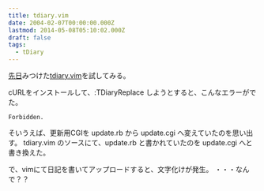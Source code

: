 ```yaml
---
title: tdiary.vim
date: 2004-02-07T00:00:00.000Z
lastmod: 2014-05-08T05:10:02.000Z
draft: false
tags:
  - tDiary
---
```


[先日](/posts/20040205/p01)みつけた[tdiary.vim](http://u.dhis.portside.net/tdiary/20040204.html#p01)を試してみる。

cURLをインストールして、:TDiaryReplace しようとすると、こんなエラーがでた。

```
Forbidden.
```

そいうえば、更新用CGIを update.rb から update.cgi へ変えていたのを思い出す。 tdiary.vim のソースにて、update.rb と書かれていたのを update.cgi へと書き換えた。

で、vimにて日記を書いてアップロードすると、文字化けが発生。 ・・・なんで？？
